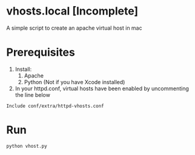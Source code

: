 
vhosts.local [Incomplete]
===============

A simple script to create an apache virtual host in mac

Prerequisites
================

1. Install:
	1. Apache
	2. Python (Not if you have Xcode installed)
2. In your httpd.conf, virtual hosts have been enabled by uncommenting the line below

````
Include conf/extra/httpd-vhosts.conf
````

Run
=======

````
python vhost.py
````
